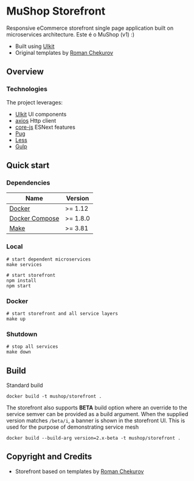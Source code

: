 # MuShop Storefront

Responsive eCommerce storefront single page application built on microservices
architecture. Este é o MuShop (v1) :)

- Built using [UIkit](https://getuikit.com)
- Original templates by [Roman Chekurov](https://github.com/chekromul/uikit-ecommerce-template)

## Overview

### Technologies

The project leverages:

- [UIkit](https://getuikit.com) UI components
- [axios](https://www.npmjs.com/package/axios) Http client
- [core-js](https://www.npmjs.com/package/core-js) ESNext features
- [Pug](https://pugjs.org)
- [Less](http://lesscss.org)
- [Gulp](https://gulpjs.com)

## Quick start

### Dependencies

<table>
  <thead>
    <tr>
      <th>Name</th>
      <th>Version</th>
    </tr>
  </thead>
  <tbody>
    <tr>
      <td><a href="https://docker.com">Docker</a></td>
      <td>>= 1.12</td>
    </tr>
    <tr>
      <td><a href="https://docs.docker.com/compose/">Docker Compose</a></td>
      <td>>= 1.8.0</td>
    </tr>
    <tr>
      <td><a href="http://www.gnu.org/s/make">Make</a></td>
      <td>>= 3.81</td>
    </tr>
  </tbody>
</table>

### Local

```shell
# start dependent microservices
make services

# start storefront
npm install
npm start
```

### Docker

```shell
# start storefront and all service layers
make up
```

### Shutdown

```shell
# stop all services
make down
```

## Build

Standard build

```shell
docker build -t mushop/storefront .
```

The storefront also supports **BETA** build option where an override to the 
service semver can be provided as a build argument. When the supplied version 
matches `/beta/i`, a banner is shown in the storefront UI. This is used for the
purpose of demonstrating service mesh

```shell
docker build --build-arg version=2.x-beta -t mushop/storefront .
```

## Copyright and Credits

- Storefront based on templates by [Roman Chekurov](https://github.com/chekromul/uikit-ecommerce-template)
